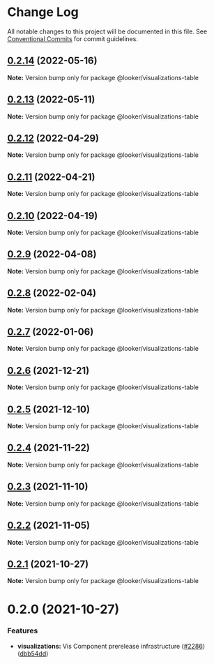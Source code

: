 # Change Log

All notable changes to this project will be documented in this file.
See [Conventional Commits](https://conventionalcommits.org) for commit guidelines.

## [0.2.14](https://github.com/looker-open-source/components/compare/@looker/visualizations-table@0.2.13...@looker/visualizations-table@0.2.14) (2022-05-16)

**Note:** Version bump only for package @looker/visualizations-table





## [0.2.13](https://github.com/looker-open-source/components/compare/@looker/visualizations-table@0.2.12...@looker/visualizations-table@0.2.13) (2022-05-11)

**Note:** Version bump only for package @looker/visualizations-table





## [0.2.12](https://github.com/looker-open-source/components/compare/@looker/visualizations-table@0.2.11...@looker/visualizations-table@0.2.12) (2022-04-29)

**Note:** Version bump only for package @looker/visualizations-table





## [0.2.11](https://github.com/looker-open-source/components/compare/@looker/visualizations-table@0.2.10...@looker/visualizations-table@0.2.11) (2022-04-21)

**Note:** Version bump only for package @looker/visualizations-table





## [0.2.10](https://github.com/looker-open-source/components/compare/@looker/visualizations-table@0.2.9...@looker/visualizations-table@0.2.10) (2022-04-19)

**Note:** Version bump only for package @looker/visualizations-table





## [0.2.9](https://github.com/looker-open-source/components/compare/@looker/visualizations-table@0.2.8...@looker/visualizations-table@0.2.9) (2022-04-08)

**Note:** Version bump only for package @looker/visualizations-table





## [0.2.8](https://github.com/looker-open-source/components/compare/@looker/visualizations-table@0.2.7...@looker/visualizations-table@0.2.8) (2022-02-04)

**Note:** Version bump only for package @looker/visualizations-table





## [0.2.7](https://github.com/looker-open-source/components/compare/@looker/visualizations-table@0.2.6...@looker/visualizations-table@0.2.7) (2022-01-06)

**Note:** Version bump only for package @looker/visualizations-table





## [0.2.6](https://github.com/looker-open-source/components/compare/@looker/visualizations-table@0.2.5...@looker/visualizations-table@0.2.6) (2021-12-21)

**Note:** Version bump only for package @looker/visualizations-table





## [0.2.5](https://github.com/looker-open-source/components/compare/@looker/visualizations-table@0.2.4...@looker/visualizations-table@0.2.5) (2021-12-10)

**Note:** Version bump only for package @looker/visualizations-table





## [0.2.4](https://github.com/looker-open-source/components/compare/@looker/visualizations-table@0.2.3...@looker/visualizations-table@0.2.4) (2021-11-22)

**Note:** Version bump only for package @looker/visualizations-table





## [0.2.3](https://github.com/looker-open-source/components/compare/@looker/visualizations-table@0.2.2...@looker/visualizations-table@0.2.3) (2021-11-10)

**Note:** Version bump only for package @looker/visualizations-table





## [0.2.2](https://github.com/looker-open-source/components/compare/@looker/visualizations-table@0.2.1...@looker/visualizations-table@0.2.2) (2021-11-05)

**Note:** Version bump only for package @looker/visualizations-table





## [0.2.1](https://github.com/looker-open-source/components/compare/@looker/visualizations-table@0.2.0...@looker/visualizations-table@0.2.1) (2021-10-27)

**Note:** Version bump only for package @looker/visualizations-table





# 0.2.0 (2021-10-27)


### Features

* **visualizations:** Vis Component prerelease infrastructure ([#2286](https://github.com/looker-open-source/components/issues/2286)) ([dbb54dd](https://github.com/looker-open-source/components/commit/dbb54dde7a0276fecd1a228818bb48fa406236d9))
